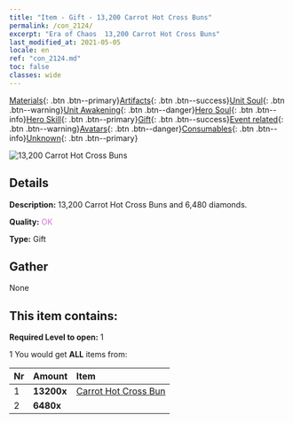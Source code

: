 ```yaml
---
title: "Item - Gift - 13,200 Carrot Hot Cross Buns"
permalink: /con_2124/
excerpt: "Era of Chaos  13,200 Carrot Hot Cross Buns"
last_modified_at: 2021-05-05
locale: en
ref: "con_2124.md"
toc: false
classes: wide
---
```

 [Materials](/Items/){: .btn .btn--primary}[Artifacts](/Items/Artifacts/){: .btn .btn--success}[Unit Soul](/Items/UnitSoul/){: .btn .btn--warning}[Unit Awakening](/Items/UnitAwakening/){: .btn .btn--danger}[Hero Soul](/Items/HeroSoul/){: .btn .btn--info}[Hero Skill](/Items/HeroSkill/){: .btn .btn--primary}[Gift](/Items/Gift/){: .btn .btn--success}[Event related](/Items/Events/){: .btn .btn--warning}[Avatars](/Items/Avatars/){: .btn .btn--danger}[Consumables](/Items/Consumables/){: .btn .btn--info}[Unknown](/Items/Unknown/){: .btn .btn--primary}

 ![13,200 Carrot Hot Cross Buns](/images/t/i_907591.png)

## Details
 **Description:** 13,200 Carrot Hot Cross Buns and 6,480 diamonds.

 **Quality:** <span style="color: #DA70D6">OK</span>

 **Type:** Gift

## Gather

  None

## This item contains:

 **Required Level to open:** 1

 1 You would get **ALL** items  from:

  | Nr | Amount |     Item    |
  |:---|:-------|:------------|
  | 1 |  **13200x** | [Carrot Hot Cross Bun](/Items/con_2119/) |  | 
  | 2 |  **6480x** | <i class="fas fa-gem"/> |  | 
